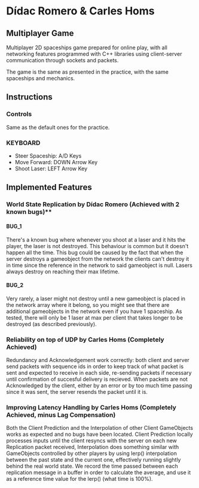 # Dídac Romero & Carles Homs

## Multiplayer Game
Multiplayer 2D spaceships game prepared for online play, with all networking features programmed with C++ libraries using client-server communication through sockets and packets.

The game is the same as presented in the practice, with the same spaceships and mechanics.

## Instructions
### Controls
Same as the default ones for the practice.

### KEYBOARD
- Steer Spaceship: A/D Keys
- Move Forward: DOWN Arrow Key
- Shoot Laser: LEFT Arrow Key

## Implemented Features
### World State Replication by Dídac Romero	(Achieved with 2 known bugs)**

#### BUG_1
There's a known bug where whenever you shoot at a laser and it hits the player, the laser is not destroyed. 
This behaviour is common but it doesn't happen all the time. This bug could be caused by the fact that when
the server destroys a gameobject from the network the clients can't destroy it in time since the reference
in the network to said gameobject is null. Lasers always destroy on reaching their max lifetime.

#### BUG_2
Very rarely, a laser might not destroy until a new gameobject is placed in the network array where it belong,
so you might see that there are additional gameobjects in the network even if you have 1 spaceship. As tested,
there will only be 1 laser at max per client that takes longer to be destroyed (as described previously).

### Reliability on top of UDP by Carles Homs	(Completely Achieved)

Redundancy and Acknowledgement work correctly: both client and server send packets with sequence ids in
order to keep track of what packet is sent and expected to receive in each side, re-sending packets if necessary
until confirmation of succesful delivery is recieved. When packets are not Acknowledged by the client, either by
an error or by too much time passing since it was sent, the server resends the packet until it is.

### Improving Latency Handling by Carles Homs (Completely Achieved, minus Lag Compensation)

Both the Client Prediction and the Interpolation of other Client GameObjects works as expected and no bugs
have been located. Client Prediction locally processes inputs until the client resyncs with the server on
each new Replication packet received, Interpolation does something similar with GameObjects controlled by
other players by using lerp() interpolation between the past state and the current one, effectively running
slightly behind the real world state. We record the time passed between each replication message in a buffer
in order to calculate the average, and use it as a reference time value for the lerp() (what time is 100%).
